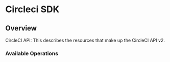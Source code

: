 # Circleci SDK

## Overview

CircleCI API: This describes the resources that make up the CircleCI API v2.

### Available Operations

